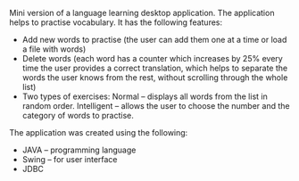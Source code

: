  Mini version of a language learning desktop application.
 The application helps to practise vocabulary. It has the following features:
-	Add new words to practise (the user can add them one at a time or load a file with words)
-	Delete words (each word has a counter which increases by 25% every time the user provides a correct translation, which helps to separate the words the user knows from the rest, without scrolling through the whole list)
-	Two types of exercises:
 Normal – displays all words from the list in random order.
 Intelligent – allows the user to choose the number and the category of words to practise.

 The application was created using the following:
- JAVA – programming language
- Swing – for user interface
- JDBC 
